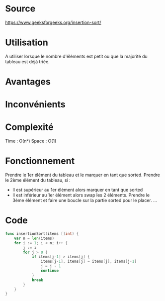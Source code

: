 # Source
https://www.geeksforgeeks.org/insertion-sort/
# Utilisation
A utiliser lorsque le nombre d'éléments est petit ou que la majorité du tableau est déjà triée.
# Avantages

# Inconvénients
# Complexité
Time : O(n²)
Space : O(1)
# Fonctionnement
Prendre le 1er élément du tableau et le marquer en tant que sorted.
Prendre le 2ème élément du tableau, si :
- Il est supérieur au 1er élément alors marquer en tant que sorted
- Il est inférieur au 1er élément alors swap les 2 éléments.
Prendre le 3ème élément et faire une boucle sur la partie sorted pour le placer.
...

# Code
```go
func insertionSort(items []int) {
	var n = len(items)
	for i := 1; i < n; i++ {
		j := i
		for j > 0 {
			if items[j-1] > items[j] {
				items[j-1], items[j] = items[j], items[j-1]
				j = j - 1
				continue
			}
			break
		}
	}
}
```